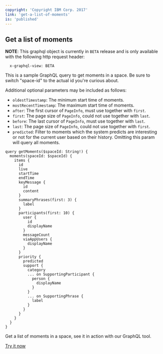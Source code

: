 ```yaml
---
copyright: 'Copyright IBM Corp. 2017'
link: 'get-a-list-of-moments'
is: 'published'
---
```

## Get a list of moments

**NOTE**: This graphql object is currently in `BETA` release and is only available with the following http request header:

      x-graphql-view: BETA


This is a sample GraphQL query to get moments in a space. Be sure to switch "space-id" to the actual id you're curious about.

Additional optional parameters may be included as follows:
- `oldestTimestamp`: The minimum start time of moments.
- `mostRecentTimestamp`: The maximum start time of moments.
- `after`: The first cursor of `PageInfo`, must use together with `first`.
- `first`: The page size of `PageInfo`, could not use together with `last`.
- `before`: The last cursor of `PageInfo`, must use together with `last`.
- `last`: The page size of `PageInfo`, could not use together with `first`.
- `predicted`: Filter to moments which the system predicts are interesting or not for the current user based on their history. Omitting this param will query all moments.

```
query getMoments($spaceId: String!) {
  moments(spaceId: $spaceId) {
    items {
      id
      live
      startTime
      endTime
      keyMessage {
        id
        content
      }
      summaryPhrases(first: 3) {
        label
      }
      participants(first: 10) {
        user {
          id
          displayName
        }
        messageCount
        viaAppUsers {
          displayName
        }
      }
      priority {
        predicted
        support {
          category
          ... on SupportingParticipant {
            person {
              displayName
            }
          }
          ... on SupportingPhrase {
            label
          }
        }
      }
    }
  }
}

```

Get a list of moments in a space, see it in action with our GraphQL tool.

<div class="try-it-now">
      <a href="https://developer.watsonwork.ibm.com/tools/graphql?query=query%20getMoments(%24spaceId%3A%20String!)%20%7B%0Amoments(spaceId%3A%20%24spaceId)%20%7B%0Aitems%20%7B%0Aid%0Alive%0AstartTime%0AendTime%0AkeyMessage%20%7B%0Aid%0Acontent%0A%7D%0AsummaryPhrases(first%3A%203)%20%7B%0Alabel%0A%7D%0Aparticipants(first%3A%2010)%20%7B%0Auser%20%7B%0Aid%0AdisplayName%0A%7D%0AmessageCount%0AviaAppUsers%20%7B%0AdisplayName%0A%7D%0A%7D%0Apriority%20%7B%0Apredicted%0Asupport%20%7B%0Acategory%0A...%20on%20SupportingParticipant%20%7B%0Aperson%20%7B%0AdisplayName%0A%7D%0A%7D%0A...%20on%20SupportingPhrase%20%7B%0Alabel%0A%7D%0A%7D%0A%7D%0A%7D%0A%7D%0A%7D" target="_blank">Try it now</a>
</div>
